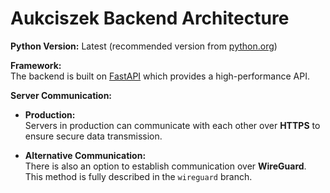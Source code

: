 # Aukciszek Backend Architecture

**Python Version:** Latest (recommended version from [python.org](https://www.python.org/))

**Framework:**  
The backend is built on [FastAPI](https://fastapi.tiangolo.com/) which provides a high-performance API.

**Server Communication:**

- **Production:**  
  Servers in production can communicate with each other over **HTTPS** to ensure secure data transmission.

- **Alternative Communication:**  
  There is also an option to establish communication over **WireGuard**. This method is fully described in the `wireguard` branch.
